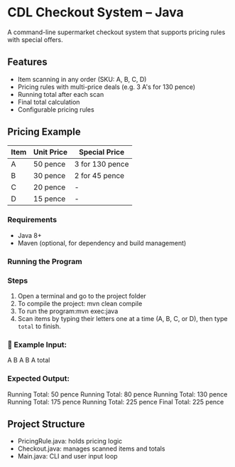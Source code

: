 # CDL Checkout System – Java

A command-line supermarket checkout system that supports pricing rules with special offers.

##  Features
- Item scanning in any order (SKU: A, B, C, D)
- Pricing rules with multi-price deals (e.g. 3 A's for 130 pence)
- Running total after each scan
- Final total calculation
- Configurable pricing rules

## Pricing Example
| Item | Unit Price | Special Price   |
|------|------------|-----------------|
| A    | 50 pence   | 3 for 130 pence |
| B    | 30 pence   | 2 for 45 pence  |
| C    | 20 pence   | -               |
| D    | 15 pence   | -               |

### Requirements
- Java 8+
- Maven (optional, for dependency and build management)

### Running the Program
### Steps

1. Open a terminal and go to the project folder
2. To compile the project: mvn clean compile
3. To run the program:mvn exec:java
4. Scan items by typing their letters one at a time (A, B, C, or D), then type `total` to finish.
### 🧪 Example Input:

A
B
A
B
A
total


###  Expected Output:

Running Total: 50 pence
Running Total: 80 pence
Running Total: 130 pence
Running Total: 175 pence
Running Total: 225 pence
Final Total: 225 pence


##  Project Structure

- PricingRule.java: holds pricing logic
- Checkout.java: manages scanned items and totals
- Main.java: CLI and user input loop